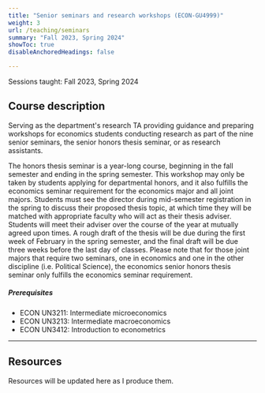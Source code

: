 ```yaml
---
title: "Senior seminars and research workshops (ECON-GU4999)"
weight: 3
url: /teaching/seminars
summary: "Fall 2023, Spring 2024"
showToc: true
disableAnchoredHeadings: false

---
```


Sessions taught: Fall 2023, Spring 2024

## Course description

Serving as the department's research TA providing guidance and preparing workshops for economics students conducting research as part of the nine senior seminars, the senior honors thesis seminar, or as research assistants.

The honors thesis seminar is a year-long course, beginning in the fall semester and ending in the spring semester. This workshop may only be taken by students applying for departmental honors, and it also fulfills the economics seminar requirement for the economics major and all joint majors. Students must see the director during mid-semester registration in the spring to discuss their proposed thesis topic, at which time they will be matched with appropriate faculty who will act as their thesis adviser. Students will meet their adviser over the course of the year at mutually agreed upon times. A rough draft of the thesis will be due during the first week of February in the spring semester, and the final draft will be due three weeks before the last day of classes. Please note that for those joint majors that require two seminars, one in economics and one in the other discipline (i.e. Political Science), the economics senior honors thesis seminar only fulfills the economics seminar requirement.

##### Prerequisites

+ ECON UN3211: Intermediate microeconomics
+ ECON UN3213: Intermediate macroeconomics
+ ECON UN3412: Introduction to econometrics

---

## Resources

Resources will be updated here as I produce them.